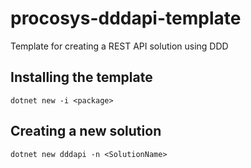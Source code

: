 # procosys-dddapi-template
Template for creating a REST API solution using DDD
## Installing the template
```console
dotnet new -i <package>
```
## Creating a new solution
```console
dotnet new dddapi -n <SolutionName>
```
